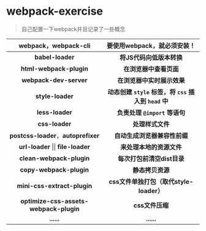 # webpack-exercise
> 自己配置一下webpack并且记录了一些概念
>

| **webpack，webpack-cli** | 要使用webpack，就必须安装！ |
| :--------------------: | :-------------------------: |
| **babel-loader** | **将JS代码向低版本转换** |
| **html-webpack-plugin** | **在浏览器中查看页面** |
| **webpack-dev-server** | **在浏览器中实时展示效果** |
| **style-loader** | **动态创建 `style` 标签，将 `css` 插入到 `head` 中** |
| **less-loader** | **负责处理 `@import` 等语句** |
| **css-loader** | **处理样式文件** |
| **postcss-loader**，**autoprefixer** | **自动生成浏览器兼容性前缀** |
| **url-loader** \|\| **file-loader** | **来处理本地的资源文件** |
| **clean-webpack-plugin** | **每次打包前清空dist目录** |
| **copy-webpack-plugin** | **静态拷贝资源** |
| **mini-css-extract-plugin** | **css文件单独打包（取代style-loader）** |
| **optimize-css-assets-webpack-plugin** | **css文件压缩** |
| **......** | **......** |

